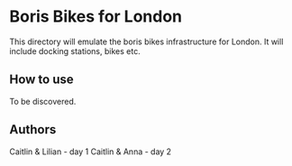 # Boris Bikes for London #

This directory will emulate the boris bikes infrastructure for London. It will include docking stations, bikes etc.

## How to use ##

To be discovered.

## Authors ##
Caitlin & Lilian - day 1
Caitlin & Anna - day 2
